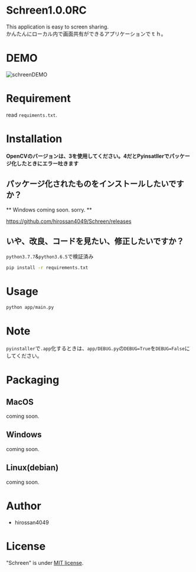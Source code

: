 # Schreen1.0.0RC
This application is easy to screen sharing.
<br>
かんたんにローカル内で画面共有ができるアプリケーションでｔｈ。

# DEMO
![schreenDEMO](https://user-images.githubusercontent.com/50548952/77206946-8a8d9b00-6b3b-11ea-9e69-25570f4c82ff.gif)
# Requirement

read `requiments.txt`.

# Installation
**OpenCVのバージョンは、3を使用してください。4だとPyinsatllerでパッケージ化したときにエラー吐きます**
## パッケージ化されたものをインストールしたいですか？

** Windows coming soon. sorry. **

https://github.com/hirossan4049/Schreen/releases

## いや、改良、コードを見たい、修正したいですか？
  `python3.7.7`&`python3.6.5`で検証済み
```bash
pip install -r requirements.txt
```



# Usage

```bash
python app/main.py
```

# Note
`pyinstaller`で`.app`化するときは、`app/DEBUG.py`の`DEBUG=True`を`DEBUG=False`にしてください。
# Packaging
## MacOS
coming soon.
## Windows
coming soon.
## Linux(debian)
coming soon.
# Author

* hirossan4049


# License
"Schreen" is under [MIT license](https://en.wikipedia.org/wiki/MIT_License).
